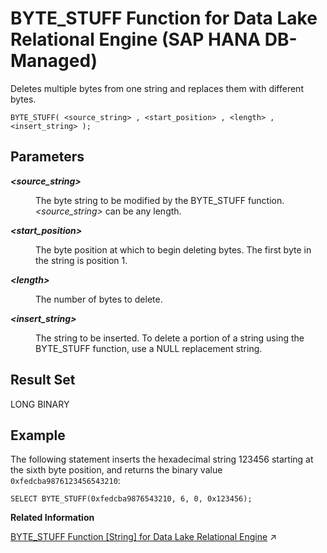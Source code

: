 <!-- loio538f342383bd4520a088b814fc76ac65 -->

# BYTE\_STUFF Function for Data Lake Relational Engine \(SAP HANA DB-Managed\)

Deletes multiple bytes from one string and replaces them with different bytes.



```
BYTE_STUFF( <source_string> , <start_position> , <length> , <insert_string> );
```



<a name="loio538f342383bd4520a088b814fc76ac65__section_dfl_1dl_srb"/>

## Parameters


<dl>
<dt><b>

*<source\_string\>* 

</b></dt>
<dd>

The byte string to be modified by the BYTE\_STUFF function. *<source\_string\>* can be any length.



</dd><dt><b>

*<start\_position\>* 

</b></dt>
<dd>

The byte position at which to begin deleting bytes. The first byte in the string is position 1.



</dd><dt><b>

*<length\>* 

</b></dt>
<dd>

The number of bytes to delete.



</dd><dt><b>

*<insert\_string\>* 

</b></dt>
<dd>

The string to be inserted. To delete a portion of a string using the BYTE\_STUFF function, use a NULL replacement string.



</dd>
</dl>



<a name="loio538f342383bd4520a088b814fc76ac65__section_brx_1dl_srb"/>

## Result Set

LONG BINARY



## Example

The following statement inserts the hexadecimal string 123456 starting at the sixth byte position, and returns the binary value `0xfedcba9876123456543210`:

```
SELECT BYTE_STUFF(0xfedcba9876543210, 6, 0, 0x123456);
```

**Related Information**  


[BYTE_STUFF Function \[String\] for Data Lake Relational Engine](https://help.sap.com/viewer/19b3964099384f178ad08f2d348232a9/2024_3_QRC/en-US/81f4257b6ce21014b495a59f54e5e617.html "Deletes multiple bytes from one string and replaces them with different bytes.") :arrow_upper_right:

